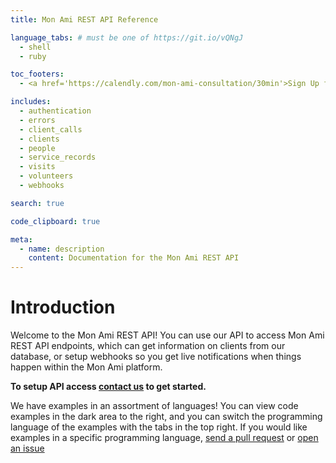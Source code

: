 ```yaml
---
title: Mon Ami REST API Reference

language_tabs: # must be one of https://git.io/vQNgJ
  - shell
  - ruby

toc_footers:
  - <a href='https://calendly.com/mon-ami-consultation/30min'>Sign Up for a Developer Key</a>

includes:
  - authentication
  - errors
  - client_calls
  - clients
  - people
  - service_records
  - visits
  - volunteers
  - webhooks

search: true

code_clipboard: true

meta:
  - name: description
    content: Documentation for the Mon Ami REST API
---
```


# Introduction

Welcome to the Mon Ami REST API! You can use our API to access Mon Ami REST API endpoints, which can get information on clients from our database, or setup webhooks so you get live notifications when things happen within the Mon Ami platform.

**To setup API access [contact us](https://calendly.com/mon-ami-consultation/30min) to get started.**

We have examples in an assortment of languages! You can view code examples in the dark area to the right, and you can switch the programming language of the examples with the tabs in the top right. If you would like examples in a specific programming language, [send a pull request](https://github.com/mes-amis/docs.monami.io/pulls) or [open an issue](https://github.com/mes-amis/docs.monami.io/issues)
